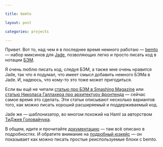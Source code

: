 ```yaml
---

title: bemto

layout: post

categories: projects

---
```


Привет. Вот то, над чем я в последнее время немного работаю — [bemto][] — набор миксинов для [Jade][], позволяющих легко и просто писать код в нотации [БЭМ][].

Я очень люблю писать код, следуя БЭМ, а также мне очень нравится Jade, так что я подумал, что имеет смысл добавить немного БЭМа в Jade. И, надеюсь, что кому-то это тоже может пригодиться.

Если вы ещё не читали [статью про БЭМ в Smashing Magazine][bemsm] или [статью Николаса Галлахера про архитектуру фронтенда][ng] — сейчас самое время это сделать. Эти статьи описывают несколько вариантов того, как можно писать хороший расширяемый и поддерживаемый код.

Jade же — шаблонизатор, во многом похожий на Haml за авторством [ТиДжея Головайчука][tj].

В общем, идите и прочитайте [документацию][readme] — там всё описано в подробностях. И обратите внимание на [подробный юзкейс][usecase] — он показывает как можно писать простые реиспользуемые блоки с bemto.


[bemsm]: http://coding.smashingmagazine.com/2012/04/16/a-new-front-end-methodology-bem/
[ng]: http://nicolasgallagher.com/about-html-semantics-front-end-architecture/
[tj]: http://tjholowaychuk.com/
[Jade]: https://github.com/visionmedia/jade
[БЭМ]: http://bem.github.com/bem-method/pages/beginning/beginning.en.html
[bemru]: http://bem.github.com/bem-method/pages/beginning/beginning.ru.html
[bemto]: https://github.com/kizu/bemto
[readme]: https://github.com/kizu/bemto#readme
[usecase]: https://github.com/kizu/bemto/blob/master/README.md#using-for-building-complex-mixins
